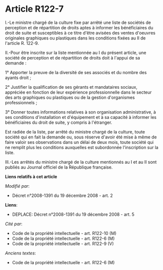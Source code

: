 # Article R122-7

I.-Le ministre chargé de la culture fixe par arrêté une liste de sociétés de perception et de répartition de droits aptes à
informer les bénéficiaires du droit de suite et susceptibles à ce titre d'être avisées des ventes d'oeuvres originales
graphiques ou plastiques dans les conditions fixées au II de l'article R. 122-9. 

II.-Pour être inscrite sur la liste mentionnée au I du présent article, une société de perception et de répartition de droits
doit à l'appui de sa demande : 

1° Apporter la preuve de la diversité de ses associés et du nombre des ayants droit ; 

2° Justifier la qualification de ses gérants et mandataires sociaux, appréciée en fonction de leur expérience professionnelle
dans le secteur des arts graphiques ou plastiques ou de la gestion d'organismes professionnels ; 

3° Donner toutes informations relatives à son organisation administrative, à ses conditions d'installation et d'équipement et
à sa capacité à informer les bénéficiaires du droit de suite, y compris à l'étranger. 

Est radiée de la liste, par arrêté du ministre chargé de la culture, toute société qui en fait la demande ou, sous réserve
d'avoir été mise à même de faire valoir ses observations dans un délai de deux mois, toute société qui ne remplit plus les
conditions auxquelles est subordonnée l'inscription sur la liste. 

III.-Les arrêtés du ministre chargé de la culture mentionnés au I et au II sont publiés au Journal officiel de la République
française.

**Liens relatifs à cet article**

_Modifié par_:

  - Décret n°2008-1391 du 19 décembre 2008 - art. 2

**Liens**:

  - DEPLACE: Décret n°2008-1391 du 19 décembre 2008 - art. 5

_Cité par_:

  - Code de la propriété intellectuelle - art. R122-10 (M)
  - Code de la propriété intellectuelle - art. R122-6 (M)
  - Code de la propriété intellectuelle - art. R122-9 (V)

_Anciens textes_:

  - Code de la propriété intellectuelle - art. R122-6 (M)

